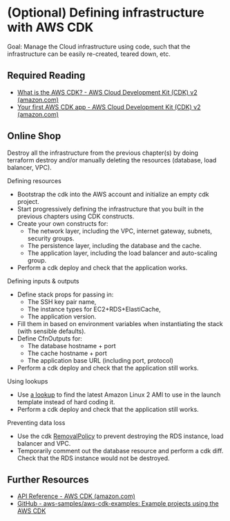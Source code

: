 # (Optional) Defining infrastructure with AWS CDK 

Goal: Manage the Cloud infrastructure using code, such that the infrastructure can be easily re-created, teared down, etc.

## Required Reading

- [What is the AWS CDK? - AWS Cloud Development Kit (CDK) v2 (amazon.com)](https://docs.aws.amazon.com/cdk/v2/guide/home.html)
- [Your first AWS CDK app - AWS Cloud Development Kit (CDK) v2 (amazon.com)](https://docs.aws.amazon.com/cdk/v2/guide/hello_world.html)

## Online Shop

Destroy all the infrastructure from the previous chapter(s) by doing terraform destroy and/or manually deleting the resources (database, load balancer, VPC).

Defining resources

- Bootstrap the cdk into the AWS account and initialize an empty cdk project.
- Start progressively defining the infrastructure that you built in the previous chapters using CDK constructs. 
- Create your own constructs for:
  - The network layer, including the VPC, internet gateway, subnets, security groups.
  - The persistence layer, including the database and the cache.
  - The application layer, including the load balancer and auto-scaling group.
- Perform a cdk deploy and check that the application works.

Defining inputs & outputs
- Define stack props for passing in:
  - The SSH key pair name,
  - The instance types for EC2+RDS+ElastiCache,
  - The application version.
- Fill them in based on environment variables when instantiating the stack (with sensible defaults).
- Define CfnOutputs for:
  - The database hostname + port
  - The cache hostname + port
  - The application base URL (including port, protocol)
- Perform a cdk deploy and check that the application still works.

Using lookups

- Use [a lookup](https://docs.aws.amazon.com/cdk/api/v2/docs/aws-cdk-lib.aws_ec2-readme.html#machine-images-amis) to find the latest Amazon Linux 2 AMI to use in the launch template instead of hard coding it.
- Perform a cdk deploy and check that the application still works.

Preventing data loss

- Use the cdk [RemovalPolicy](https://docs.aws.amazon.com/cdk/api/v2/docs/aws-cdk-lib.RemovalPolicy.html) to prevent destroying the RDS instance, load balancer and VPC.
- Temporarily comment out the database resource and perform a cdk diff. Check that the RDS instance would not be destroyed.

## Further Resources

- [API Reference - AWS CDK (amazon.com)](https://docs.aws.amazon.com/cdk/api/v2/docs/aws-construct-library.html)
- [GitHub - aws-samples/aws-cdk-examples: Example projects using the AWS CDK](https://github.com/aws-samples/aws-cdk-examples)
